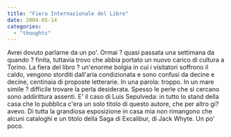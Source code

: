 ```yaml
---
title: "Fiera Internazionale del Libro"
date: 2004-05-14
categories: 
  - "thoughts"
---
```


Avrei dovuto parlarne da un po'. Ormai ? quasi passata una settimana da quando ? finita, tuttavia trovo che abbia portato un nuovo carico di cultura a Torino. La fiera del libro ? un'enorme bolgia in cui i visitatori soffrono il caldo, vengono storditi dall'aria condizionata e sono confusi da decine e decine, centinaia di proposte letterarie. In una parola: troppo. In un mare simile ? difficile trovare la perla desiderata. Spesso le perle che si cercano sono addirittura assenti. E' il caso di Luis Sepulveda: in tutto lo stand della casa che lo pubblica c'era un solo titolo di questo autore, che per altro gi? avevo. Di tutta la grandiosa esposizione in casa mia non rimangono che alcuni cataloghi e un titolo della Saga di Excalibur, di Jack Whyte. Un po' poco.
